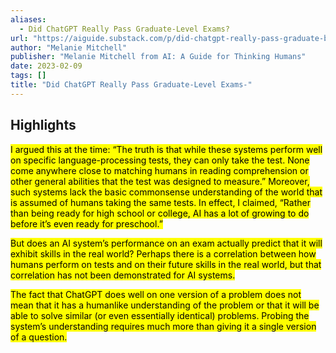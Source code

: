 ```yaml
---
aliases:
  - Did ChatGPT Really Pass Graduate-Level Exams?
url: "https://aiguide.substack.com/p/did-chatgpt-really-pass-graduate-baa"
author: "Melanie Mitchell"
publisher: "Melanie Mitchell from AI: A Guide for Thinking Humans"
date: 2023-02-09
tags: []
title: "Did ChatGPT Really Pass Graduate-Level Exams-"
---
```


## Highlights
<mark>I argued this at the time: “The truth is that while these systems perform well on specific language-processing tests, they can only take the test. None come anywhere close to matching humans in reading comprehension or other general abilities that the test was designed to measure.” Moreover, such systems lack the basic commonsense understanding of the world that is assumed of humans taking the same tests. In effect, I claimed, “Rather than being ready for high school or college, AI has a lot of growing to do before it’s even ready for preschool.”</mark>

<mark>But does an AI system’s performance on an exam actually predict that it will exhibit skills in the real world? Perhaps there is a correlation between how humans perform on tests and on their future skills in the real world, but that correlation has not been demonstrated for AI systems.</mark>

<mark>The fact that ChatGPT does well on one version of a problem does not mean that it has a humanlike understanding of the problem or that it will be able to solve similar (or even essentially identical) problems. Probing the system’s understanding requires much more than giving it a single version of a question.</mark>